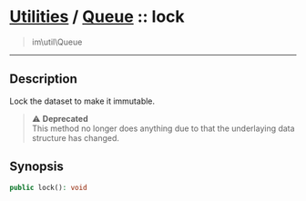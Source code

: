 # [Utilities](util.md) / [Queue](util-Queue.md) :: lock
 > im\util\Queue
____

## Description
Lock the dataset to make it immutable.

> :warning: **Deprecated**  
> This method no longer does anything due to that the underlaying data structure has changed.  

## Synopsis
```php
public lock(): void
```
